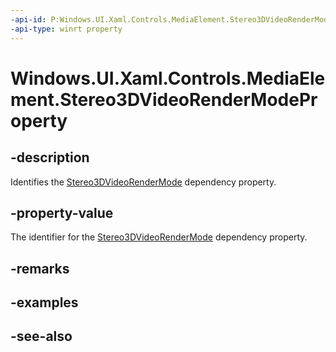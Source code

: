 ```yaml
---
-api-id: P:Windows.UI.Xaml.Controls.MediaElement.Stereo3DVideoRenderModeProperty
-api-type: winrt property
---
```


<!-- Property syntax
public Windows.UI.Xaml.DependencyProperty Stereo3DVideoRenderModeProperty { get; }
-->

# Windows.UI.Xaml.Controls.MediaElement.Stereo3DVideoRenderModeProperty

## -description
Identifies the [Stereo3DVideoRenderMode](mediaelement_stereo3dvideorendermode.md) dependency property.


## -property-value
The identifier for the [Stereo3DVideoRenderMode](mediaelement_stereo3dvideorendermode.md) dependency property.

## -remarks

## -examples

## -see-also
